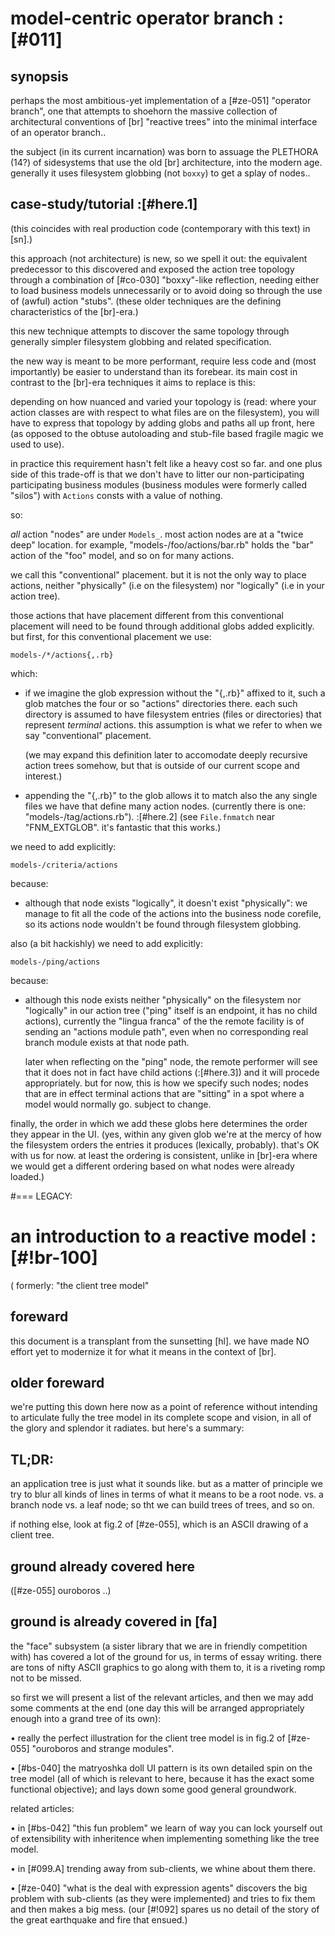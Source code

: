 # model-centric operator branch :[#011]

## synopsis

perhaps the most ambitious-yet implementation of a [#ze-051]
"operator branch", one that attempts to shoehorn the massive collection
of architectural conventions of [br] "reactive trees" into the minimal
interface of an operator branch..

the subject (in its current incarnation) was born to assuage the PLETHORA
(14?) of sidesystems that use the old [br] architecture, into the modern
age. generally it uses filesystem globbing (not `boxxy`) to get a splay of
nodes..




## case-study/tutorial :[#here.1]

(this coincides with real production code (contemporary with this
text) in [sn].)

this approach (not architecture) is new, so we spell it out: the
equivalent predecessor to this discovered and exposed the action
tree topology through a combination of [#co-030] "boxxy"-like
reflection, needing either to load business models unnecessarily or
to avoid doing so through the use of (awful) action "stubs". (these
older techniques are the defining characteristics of the [br]-era.)

this new technique attempts to discover the same topology through
generally simpler filesystem globbing and related specification.

the new way is meant to be more performant, require less code
and (most importantly) be easier to understand than its forebear.
its main cost in contrast to the [br]-era techniques it aims to
replace is this:

depending on how nuanced and varied your topology is (read: where
your action classes are with respect to what files are on the
filesystem), you will have to express that topology by adding
globs and paths all up front, here (as opposed to the obtuse
autoloading and stub-file based fragile magic we used to use).

in practice this requirement hasn't felt like a heavy cost so
far. and one plus side of this trade-off is that we don't have to
litter our non-participating participating business modules
(business modules were formerly called "silos") with `Actions`
consts with a value of nothing.


so:

*all* action "nodes" are under `Models_`. most action nodes are at
a "twice deep" location. for example, "models-/foo/actions/bar.rb"
holds the "bar" action of the "foo" model, and so on for many actions.

we call this "conventional" placement. but it is not the only way to
place actions, neither "physically" (i.e on the filesystem) nor
"logically" (i.e in your action tree).

those actions that have placement different from this conventional
placement will need to be found through additional globs added
explicitly. but first, for this conventional placement we use:

    models-/*/actions{,.rb}

which:

  - if we imagine the glob expression without the "{,.rb}" affixed
    to it, such a glob matches the four or so "actions" directories
    there. each such directory is assumed to have filesystem entries
    (files or directories) that represent *terminal* actions. this
    assumption is what we refer to when we say "conventional" placement.

    (we may expand this definition later to accomodate deeply
    recursive action trees somehow, but that is outside of our
    current scope and interest.)

  - appending the "{,.rb}" to the glob allows it to match also the
    any single files we have that define many action nodes.
    (currently there is one: "models-/tag/actions.rb"). :[#here.2] (see
    `File.fnmatch` near "FNM_EXTGLOB". it's fantastic that this works.)


we need to add explicitly:

    models-/criteria/actions

because:

  - although that node exists "logically", it doesn't exist
    "physically": we manage to fit all the code of the actions into
    the business node corefile, so its actions node wouldn't be
    found through filesystem globbing.

also (a bit hackishly) we need to add explicitly:

    models-/ping/actions

because:

  - although this node exists neither "physically" on the filesystem
    nor "logically" in our action tree ("ping" itself is an endpoint,
    it has no child actions), currently the "lingua franca" of the
    the remote facility is of sending an "actions module path", even
    when no corresponding real branch module exists at that node path.

    later when reflecting on the "ping" node, the remote performer
    will see that it does not in fact have child actions (:[#here.3])
    and it will procede appropriately. but for now, this is how we
    specify such nodes; nodes that are in effect terminal actions
    that are "sitting" in a spot where a model would normally go.
    subject to change.

finally, the order in which we add these globs here determines the
order they appear in the UI. (yes, within any given glob we're at
the mercy of how the filesystem orders the entries it produces
(lexically, probably). that's OK with us for now. at least the
ordering is consistent, unlike in [br]-era where we would get a
different ordering based on what nodes were already loaded.)




#=== LEGACY:

# an introduction to a reactive model :[#!br-100]
  ( formerly: "the client tree model"


## foreward

this document is a transplant from the sunsetting [hl]. we have made NO
effort yet to modernize it for what it means in the context of [br].




## older foreward

we're putting this down here now as a point of reference without intending
to articulate fully the tree model in its complete scope and vision, in
all of the glory and splendor it radiates. but here's a summary:




## TL;DR:

an application tree is just what it sounds like. but as a matter of principle
we try to blur all kinds of lines in terms of what it means to be a root node.
vs. a branch node vs. a leaf node; so tht we can build trees of trees, and
so on.

if nothing else, look at fig.2 of [#ze-055], which is an ASCII drawing
of a client tree.



## ground already covered here

([#ze-055] ouroboros ..)



## ground is already covered in [fa]

the "face" subsystem (a sister library that we are in friendly competition
with) has covered a lot of the ground for us, in terms of essay writing.
there are tons of nifty ASCII graphics to go along with them to, it is
a riveting romp not to be missed.

so first we will present a list of the relevant articles, and then we may add
some comments at the end (one day this will be arranged appropriately enough
into a grand tree of its own):

• really the perfect illustration for the client tree model is in fig.2 of
  [#ze-055] "ouroboros and strange modules".

• [#bs-040] the matryoshka doll UI pattern is its own detailed spin on the
  tree model (all of which is relevant to here, because it has the exact
  some functional objective); and lays down some good general groundwork.


related articles:

• in [#bs-042] "this fun problem" we learn of way you can lock yourself
  out of extensibility with inheritence when implementing something like
  the tree model.

• in [#099.A] trending away from sub-clients, we whine about them there.

• [#ze-040] "what is the deal with expression agents" discovers the big
  problem with sub-clients (as they were implemented) and tries to fix them
  and then makes a big mess. (our [#!092] spares us no detail of the story
  of the great earthquake and fire that ensued.)
